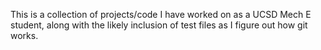 This is a collection of projects/code I have worked on as a UCSD Mech E student, along with the likely inclusion of test files as I figure out how git works.
 
